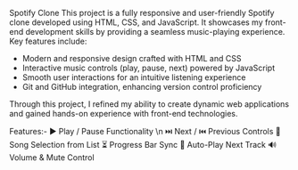 Spotify Clone
This project is a fully responsive and user-friendly Spotify clone developed using HTML, CSS, and JavaScript. It showcases my front-end development skills by providing a seamless music-playing experience.
Key features include:
- Modern and responsive design crafted with HTML and CSS
- Interactive music controls (play, pause, next) powered by JavaScript
- Smooth user interactions for an intuitive listening experience
- Git and GitHub integration, enhancing version control proficiency

Through this project, I refined my ability to create dynamic web applications and gained hands-on experience with front-end technologies.

Features:-
▶️ Play / Pause Functionality \n
⏭️ Next / ⏮️ Previous Controls
🎵 Song Selection from List
⏳ Progress Bar Sync
🔁 Auto-Play Next Track
🔊 Volume & Mute Control
